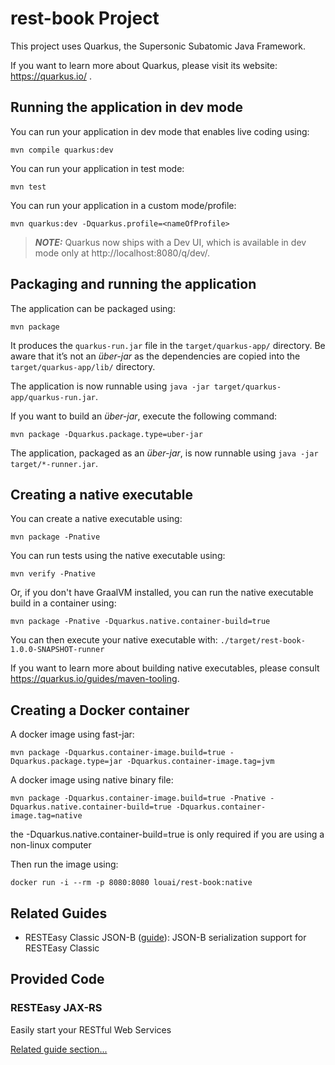 # rest-book Project

This project uses Quarkus, the Supersonic Subatomic Java Framework.

If you want to learn more about Quarkus, please visit its website: https://quarkus.io/ .

## Running the application in dev mode

You can run your application in dev mode that enables live coding using:
```shell script
mvn compile quarkus:dev
```

You can run your application in test mode:
```shell script
mvn test
```

You can run your application in a custom mode/profile:
```shell script
mvn quarkus:dev -Dquarkus.profile=<nameOfProfile>
```


> **_NOTE:_**  Quarkus now ships with a Dev UI, which is available in dev mode only at http://localhost:8080/q/dev/.
## Packaging and running the application

The application can be packaged using:
```shell script
mvn package
```
It produces the `quarkus-run.jar` file in the `target/quarkus-app/` directory.
Be aware that it’s not an _über-jar_ as the dependencies are copied into the `target/quarkus-app/lib/` directory.

The application is now runnable using `java -jar target/quarkus-app/quarkus-run.jar`.

If you want to build an _über-jar_, execute the following command:
```shell script
mvn package -Dquarkus.package.type=uber-jar
```

The application, packaged as an _über-jar_, is now runnable using `java -jar target/*-runner.jar`.

## Creating a native executable

You can create a native executable using:
```shell script
mvn package -Pnative
```
You can run tests using the native executable using:
```shell script
mvn verify -Pnative
```
Or, if you don't have GraalVM installed, you can run the native executable build in a container using:
```shell script
mvn package -Pnative -Dquarkus.native.container-build=true
```
You can then execute your native executable with: `./target/rest-book-1.0.0-SNAPSHOT-runner`

If you want to learn more about building native executables, please consult https://quarkus.io/guides/maven-tooling.

## Creating a Docker container

A docker image using fast-jar:
```shell script
mvn package -Dquarkus.container-image.build=true -Dquarkus.package.type=jar -Dquarkus.container-image.tag=jvm
```

A docker image using native binary file:
```shell script
mvn package -Dquarkus.container-image.build=true -Pnative -Dquarkus.native.container-build=true -Dquarkus.container-image.tag=native
```
the -Dquarkus.native.container-build=true is only required if you are using a non-linux computer

Then run the image using:
```shell script
docker run -i --rm -p 8080:8080 louai/rest-book:native
```

## Related Guides

- RESTEasy Classic JSON-B ([guide](https://quarkus.io/guides/rest-json)): JSON-B serialization support for RESTEasy Classic

## Provided Code

### RESTEasy JAX-RS

Easily start your RESTful Web Services

[Related guide section...](https://quarkus.io/guides/getting-started#the-jax-rs-resources)